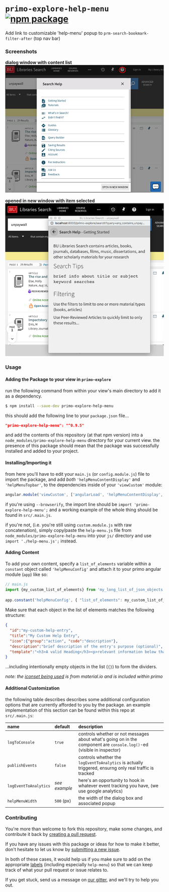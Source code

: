 # `primo-explore-help-menu` [![npm package](https://img.shields.io/npm/v/primo-explore-help-menu.svg)](https://www.npmjs.com/package/primo-explore-help-menu)

Add link to customizable 'help-menu' popup to `prm-search-bookmark-filter-after` (top nav bar)


### Screenshots

**dialog window with content list**
![help-menu dialog](./img/help-menu_dialog.png)

**opened in new window with item selected**
![help-menu window](./img/help-menu_window.png)


### Usage

#### Adding the Package to your view in `primo-explore` 

run the following command from within your view's main directory to add it as a dependency.

```bash
$ npm install --save-dev primo-explore-help-menu
```

this should add the following line to your `package.json` file...
```json
"primo-explore-help-menu": "^0.9.5"
```

and add the contents of this repository (at that npm version) into a `node_modules/primo-explore-help-menu` 
  directory for your current view. the presence of this package should mean that the package was successfully 
  installed and added to your project.

#### Installing/Importing it 

from here you'll have to edit your `main.js` (or `config.module.js`) file to import the package, and add
   _both_ `'helpMenuContentDisplay'` and `'helpMenuTopbar'`, to the dependencies inside of your 
   `'viewCustom'` module:

```js
angular.module('viewCustom', ['angularLoad', 'helpMenuContentDisplay',  'helpMenuTopbar'])
``` 
  
if you're using `--browserify`, the import line should be `import 'primo-explore-help-menu';` and a working example 
  of the whole thing should be found in `src/.main.js`.

if you're not, (i.e. you're still using `custom.module.js` with raw concatenation), simply copy/paste the 
  `help-menu.js` file from `node_modules/primo-explore-help-menu` into your `js/` directory and use
  `import './help-menu.js';` instead. 

#### Adding Content 

To add your own content, specify a `list_of_elements` variable within a `constant` object called `'helpMenuConfig'` and attach it 
  to your primo angular module (`app`) like so:

```js
// main.js
import {my_custom_list_of_elements} from 'my_long_list_of_json_objects';

app.constant('helpMenuConfig', { "list_of_elements": my_custom_list_of_elements });
```

Make sure that each object in the list of elements matches the following structure:
```json
{
  "id":"my-custom-help-entry",
  "title":"My Custom Help Entry",
  "icon":{"group":"action", "code":"description"},
  "description":"brief description of the entry's purpose (optional)",
  "template":"<h3>A valid Heading</h3><p>relevant information below that heading</p>"
}
```

...including intentionally empty objects in the list (`{}`) to form the dividers.

_note: the [iconset being used](https://material.io/tools/icons/) is from material.io and is included within primo_


#### Additional Customization

the following table describes describes some additional configuration options that are currently afforded to 
  you by the package. an example implementation of this section can be found within this repo at `src/.main.js`:

|name|default|description|
|:------|:-----|:----------|
|`logToConsole`|`true`|controls whether or not messages about what's going on in the component are `console.log()`-ed (visible in inspector)|
|`publishEvents`|`false`|controls whether the `logEventToAnalytics` is actually triggered, ensurng only real traffic is tracked|
|`logEventToAnalytics`|_see example_|here's an opportunity to hook in whatever event tracking you have, (we use google analytics)|
|`helpMenuWidth`|`500` (px)|the width of the dialog box and associated popup|

### Contributing

You're more than welcome to fork this repository, make some changes, and contribute it back by 
  [creating a pull request](https://github.com/bulib/primo-explore-bu/compare). 

If you have any issues with this package or ideas for how to make it better, don't hesitate to let us know by 
  [submitting a new issue](https://github.com/bulib/primo-explore-bu/issues/new).

In both of these cases, it would help us if you make sure to add on the appropriate 
  [labels](https://github.com/bulib/primo-explore-bu/labels) (including especially `help-menu`) so that we 
  can keep track of what your pull request or issue relates to.

If you get stuck, send us a message on [our gitter](https://gitter.im/bulib/developers), and we'll try to help you out.